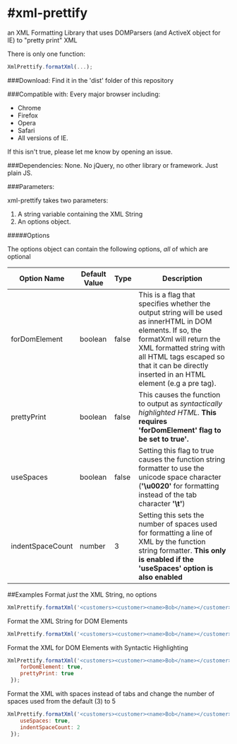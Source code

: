 #xml-prettify
============

an XML Formatting Library that uses DOMParsers (and ActiveX object for IE) to "pretty print" XML

There is only one function:

```javascript
XmlPrettify.formatXml(...);
```

###Download:
Find it in the 'dist' folder of this repository


###Compatible with:
Every major browser including:
* Chrome
* Firefox
* Opera
* Safari
* All versions of IE.

If this isn't true, please let me know by opening an issue.

###Dependencies:
None. No jQuery, no other library or framework. Just plain JS.

###Parameters:

xml-prettify takes two parameters:

1. A string variable containing the XML String
2. An options object.

#####Options

The options object can contain the following options, *all* of which are optional

<table>
	<thead>
		<th>Option Name</th>
		<th>Default Value</th>
		<th>Type</th>
		<th>Description</th>
	</thead>
	<tbody>
		<tr>
			<td>forDomElement</td>
			<td>boolean</td>
			<td>false</td>
			<td>
				This is a flag that specifies whether the output string will be used as innerHTML in DOM elements. If so, the formatXml will return the XML formatted string with all HTML tags escaped so that it can be directly inserted in an HTML element (e.g a pre tag).
			</td>
		</tr>
		<tr>
			<td>prettyPrint</td>
			<td>boolean</td>
			<td>false</td>
			<td>
				This causes the function to output as <em>syntactically highlighted HTML.</em> <strong>This requires 'forDomElement' flag to be set to true'.</strong>
			</td>
		</tr>	
		<tr>
			<td>useSpaces</td>
			<td>boolean</td>
			<td>false</td>
			<td>
				Setting this flag to true causes the function string formatter to use the unicode space character (<strong>'\u0020'</strong> for formatting instead of the tab character <strong>'\t'</strong>)
			</td>
		</tr>	
		<tr>
			<td>indentSpaceCount</td>
			<td>number</td>
			<td>3</td>
			<td>
				Setting this sets the number of spaces used for formatting a line of XML by the function string formatter. <strong>This only is enabled if the 'useSpaces' option is also enabled<strong>
			</td>
		</tr>
	</tbody>

</table>


##Examples
Format _just_ the XML String, no options

```javascript
XmlPrettify.formatXml('<customers><customer><name>Bob</name></customer></customers>');
```

Format the XML String for DOM Elements

```javascript
XmlPrettify.formatXml('<customers><customer><name>Bob</name></customer></customers>', { forDomElement: true });
```

Format the XML for DOM Elements with Syntactic Highlighting

```javascript
XmlPrettify.formatXml('<customers><customer><name>Bob</name></customer></customers>', {
    forDomElement: true,
    prettyPrint: true
 });
```

Format the XML with spaces instead of tabs and change the number of spaces used from the default (3) to 5

```javascript
XmlPrettify.formatXml('<customers><customer><name>Bob</name></customer></customers>', {
    useSpaces: true,
    indentSpaceCount: 2
 });
```
